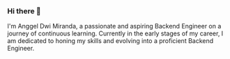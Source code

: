 ### Hi there 👋

I'm Anggel Dwi Miranda, a passionate and aspiring Backend Engineer on a journey of continuous learning. Currently in the early stages of my career, I am dedicated to honing my skills and evolving into a proficient Backend Engineer.
<!--
**anggeldwi/anggeldwi** is a ✨ _special_ ✨ repository because its `README.md` (this file) appears on your GitHub profile.

Here are some ideas to get you started:

- 🔭 I’m currently working on ...
- 🌱 I’m currently learning ...
- 👯 I’m looking to collaborate on ...
- 🤔 I’m looking for help with ...
- 💬 Ask me about ...
- 📫 How to reach me: ...
- 😄 Pronouns: ...
- ⚡ Fun fact: ...
-->
